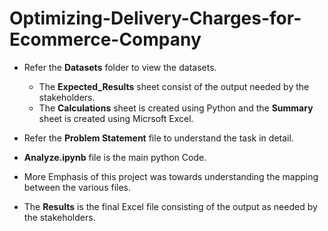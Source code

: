 # Optimizing-Delivery-Charges-for-Ecommerce-Company

- Refer the **Datasets** folder to view the datasets. 
    - The **Expected_Results** sheet consist of the output needed by the stakeholders. 
    - The **Calculations** sheet is created using Python and the **Summary** sheet is created using Micrsoft Excel. 

- Refer the **Problem Statement** file to understand the task in detail. 
- **Analyze.ipynb** file is the main python Code. 
- More Emphasis of this project was towards understanding the mapping between the various files.
- The **Results** is the final Excel file consisting of the output as needed by the stakeholders. 

